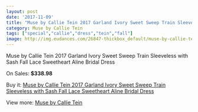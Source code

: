 ```yaml
---
layout: post
date: '2017-11-09'
title: "Muse by Callie Tein 2017 Garland Ivory Sweet Sweep Train Sleeveless with Sash Fall Lace Sweetheart Aline Bridal Dress"
category: Muse by Callie Tein
tags: ["special","callie","dress","tein","fall"]
image: http://img.eudances.com/26847-thickbox_default/muse-by-callie-tein-2017-garland-ivory-sweet-sweep-train-sleeveless-with-sash-fall-lace-sweetheart-aline-bridal-dress.jpg
---
```

Muse by Callie Tein 2017 Garland Ivory Sweet Sweep Train Sleeveless with Sash Fall Lace Sweetheart Aline Bridal Dress

On Sales: **$338.98**
<a href="https://www.eudances.com/en/muse-by-callie-tein/8939-muse-by-callie-tein-2017-garland-ivory-sweet-sweep-train-sleeveless-with-sash-fall-lace-sweetheart-aline-bridal-dress.html"><amp-img layout="responsive" width="600" height="600" src="//img.eudances.com/26847-thickbox_default/muse-by-callie-tein-2017-garland-ivory-sweet-sweep-train-sleeveless-with-sash-fall-lace-sweetheart-aline-bridal-dress.jpg" alt="Muse by Callie Tein 2017 Garland Ivory Sweet Sweep Train Sleeveless with Sash Fall Lace Sweetheart Aline Bridal Dress 0" /></a>
<a href="https://www.eudances.com/en/muse-by-callie-tein/8939-muse-by-callie-tein-2017-garland-ivory-sweet-sweep-train-sleeveless-with-sash-fall-lace-sweetheart-aline-bridal-dress.html"><amp-img layout="responsive" width="600" height="600" src="//img.eudances.com/26848-thickbox_default/muse-by-callie-tein-2017-garland-ivory-sweet-sweep-train-sleeveless-with-sash-fall-lace-sweetheart-aline-bridal-dress.jpg" alt="Muse by Callie Tein 2017 Garland Ivory Sweet Sweep Train Sleeveless with Sash Fall Lace Sweetheart Aline Bridal Dress 1" /></a>

Buy it: [Muse by Callie Tein 2017 Garland Ivory Sweet Sweep Train Sleeveless with Sash Fall Lace Sweetheart Aline Bridal Dress](https://www.eudances.com/en/muse-by-callie-tein/8939-muse-by-callie-tein-2017-garland-ivory-sweet-sweep-train-sleeveless-with-sash-fall-lace-sweetheart-aline-bridal-dress.html "Muse by Callie Tein 2017 Garland Ivory Sweet Sweep Train Sleeveless with Sash Fall Lace Sweetheart Aline Bridal Dress")

View more: [Muse by Callie Tein](https://www.eudances.com/en/133-muse-by-callie-tein "Muse by Callie Tein")